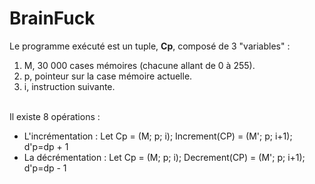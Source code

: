 <h1>BrainFuck</h1>

Le programme exécuté est un tuple, <strong>Cp</strong>, composé de 3 "variables" :
<ol><li>M, 30 000 cases mémoires (chacune allant de 0 à 255).</li>
 	<li>p, pointeur sur la case mémoire actuelle.</li>
	<li>i, instruction suivante.</li></ol>
<br/>
Il existe 8 opérations :
	<ul><li>L'incrémentation : Let Cp = (M; p; i); Increment(CP) = (M'; p; i+1); d'p=dp + 1</li>
	<li>La décrémentation : Let Cp = (M; p; i); Decrement(CP) = (M'; p; i+1); d'p=dp - 1</li></ul>

	